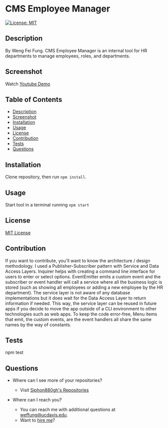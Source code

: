 CMS Employee Manager
====
[![License: MIT](https://img.shields.io/badge/License-MIT-yellow.svg)](https://opensource.org/licenses/MIT)

Description
---
By Weng Fei Fung. CMS Employee Manager is an internal tool for HR departments to manage employees, roles, and departments.

Screenshot
---
Watch [Youtube Demo](https://www.youtube.com/watch?v=skMjZjo3edM)

Table of Contents
---
- [Description](#description)
- [Screenshot](#screenshot)
- [Installation](#installation)
- [Usage](#usage)
- [License](#license)
- [Contribution](#contribution)
- [Tests](#tests)
- [Questions](#questions)

Installation
---
Clone repository, then run `npm install`.

Usage
---
Start tool in a terminal running `npm start`

License
---
[MIT License](https://opensource.org/licenses/MIT)

Contribution
---
If you want to contribute, you'll want to know the architecture / design methodology. I used a Publisher-Subscriber pattern with Service and Data Access Layers. Inquirer helps with creating a command line interface for users to enter or select options. EventEmitter emits a custom event and the subscriber or event handler will call a service where all the business logic is stored (such as showing all employees or adding a new employee by the HR department). The service layer is not aware of any database implementations but it does wait for the Data Access Layer to return information if needed. This way, the service layer can be reused in future apps if you decide to move the app outside of a CLI environment to other technologies such as web apps. To keep the code error-free, Menu items that emit, the custom events, are the event handlers all share the same names by the way of constants.

Tests
---
npm test

Questions
---
- Where can I see more of your repositories?
	- Visit [Siphon880gh's Repositories](https://github.com/Siphon880gh)

- Where can I reach you?
	- You can reach me with additional questions at <a href='mailto:weffung@ucdavis.edu'>weffung@ucdavis.edu</a>.
	- Want to [hire me](https://www.linkedin.com/in/weng-fung/)?